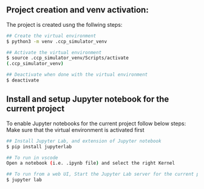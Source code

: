 ## Project creation and venv activation:

The project is created usng the follwing steps:

```sh
## Create the virtual environment
$ python3 -m venv .ccp_simulator_venv

## Activate the virtual environment
$ source .ccp_simulator_venv/Scripts/activate
(.ccp_simulator_venv)

## Deactivate when done with the virtual environment
$ deactivate
```

## Install and setup Jupyter notebook for the current project

To enable Jupyter notebooks for the current project follow below steps:
 Make sure that the virtual environment is activated first

```sh
## Install Jupyter Lab, and extension of Jupyter notebook
$ pip install jupyterlab

## To run in vscode
Open a notebook (i.e. .ipynb file) and select the right Kernel

## To run from a web UI, Start the Jupyter Lab server for the current project
$ jupyter lab
```




